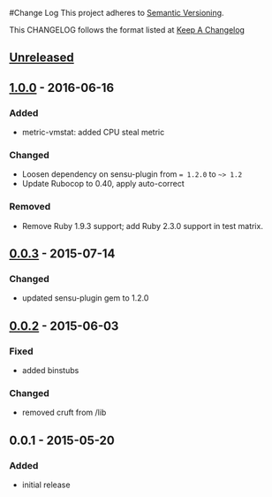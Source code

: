 #Change Log
This project adheres to [Semantic Versioning](http://semver.org/).

This CHANGELOG follows the format listed at [Keep A Changelog](http://keepachangelog.com/)

## [Unreleased]

## [1.0.0] - 2016-06-16
### Added
- metric-vmstat: added CPU steal metric

### Changed
- Loosen dependency on sensu-plugin from `= 1.2.0` to `~> 1.2`
- Update Rubocop to 0.40, apply auto-correct

### Removed
- Remove Ruby 1.9.3 support; add Ruby 2.3.0 support in test matrix.

## [0.0.3] - 2015-07-14
### Changed
- updated sensu-plugin gem to 1.2.0

## [0.0.2] - 2015-06-03
### Fixed
- added binstubs

### Changed
- removed cruft from /lib

## 0.0.1 - 2015-05-20
### Added
- initial release

[Unreleased]: https://github.com/sensu-plugins/sensu-plugins-vmstats/compare/1.0.0...HEAD
[1.0.0]: https://github.com/sensu-plugins/sensu-plugins-vmstats/compare/0.0.3...1.0.0
[0.0.3]: https://github.com/sensu-plugins/sensu-plugins-vmstats/compare/0.0.2...0.0.3
[0.0.2]: https://github.com/sensu-plugins/sensu-plugins-vmstats/compare/0.0.1...0.0.2

